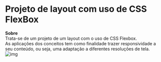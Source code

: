 # Projeto de layout com uso de CSS FlexBox
**Sobre**<br>
Trata-se de um projeto de um layout com o uso de CSS Flexbox.<br>
As aplicações dos conceitos tem como finalidade trazer responsividade a seu conteúdo, ou seja, uma adaptação a diferentes resoluções de tela.
![img](img.jpg)<br>
